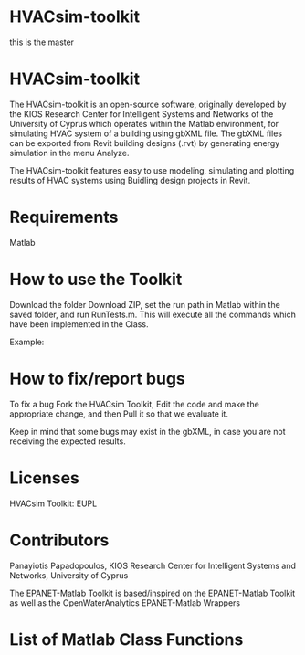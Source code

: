 # HVACsim-toolkit
this is the master

# HVACsim-toolkit

The HVACsim-toolkit is an open-source software, originally developed by the KIOS Research Center for Intelligent Systems and Networks of the University of Cyprus which operates within the Matlab environment, for simulating HVAC system of a building using gbXML file. The gbXML files can be exported from Revit building designs (.rvt) by generating energy simulation in the menu Analyze.

The HVACsim-toolkit features easy to use modeling, simulating and plotting results of HVAC systems using Buidling design projects in Revit.


# Requirements

Matlab


# How to use the Toolkit

Download the folder Download ZIP, set the run path in Matlab within the saved folder, and run RunTests.m. This will execute all the commands which have been implemented in the Class.

Example:



# How to fix/report bugs

To fix a bug Fork the HVACsim Toolkit, Edit the code and make the appropriate change, and then Pull it so that we evaluate it.

Keep in mind that some bugs may exist in the gbXML, in case you are not receiving the expected results.

# Licenses

HVACsim Toolkit: EUPL

# Contributors

Panayiotis Papadopoulos, KIOS Research Center for Intelligent Systems and Networks, University of Cyprus

The EPANET-Matlab Toolkit is based/inspired on the EPANET-Matlab Toolkit as well as the OpenWaterAnalytics EPANET-Matlab Wrappers

# List of Matlab Class Functions
